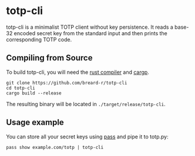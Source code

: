 # totp-cli

totp-cli is a minimalist TOTP client without key persistence. It reads a base-32 encoded secret key from the standard input and then prints the corresponding TOTP code.


## Compiling from Source

To build totp-cli, you will need the [rust compiler](https://github.com/rust-lang/rust) and [cargp](https://github.com/rust-lang/cargo).

    git clone https://github.com/breard-r/totp-cli
    cd totp-cli
    cargo build --release

The resulting binary will be located in `./target/release/totp-cli`.


## Usage example

You can store all your secret keys using [pass](http://www.passwordstore.org/) and pipe it to totp.py:

    pass show example.com/totp | totp-cli
